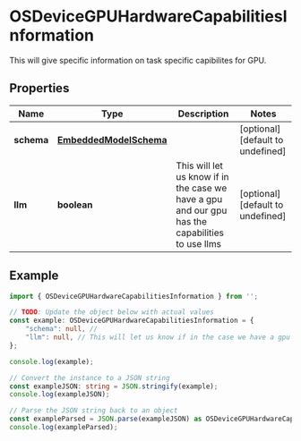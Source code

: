 
# OSDeviceGPUHardwareCapabilitiesInformation

This will give specific information on task specific capibilites for GPU.

## Properties

Name | Type | Description | Notes
------------ | ------------- | ------------- | -------------
**schema** | [**EmbeddedModelSchema**](EmbeddedModelSchema) |  | [optional] [default to undefined]
**llm** | **boolean** | This will let us know if in the case we have a gpu and our gpu has the capabilities to use llms | [optional] [default to undefined]

## Example

```typescript
import { OSDeviceGPUHardwareCapabilitiesInformation } from '';

// TODO: Update the object below with actual values
const example: OSDeviceGPUHardwareCapabilitiesInformation = {
    "schema": null, // 
    "llm": null, // This will let us know if in the case we have a gpu and our gpu has the capabilities to use llms
};

console.log(example);

// Convert the instance to a JSON string
const exampleJSON: string = JSON.stringify(example);
console.log(exampleJSON);

// Parse the JSON string back to an object
const exampleParsed = JSON.parse(exampleJSON) as OSDeviceGPUHardwareCapabilitiesInformation;
console.log(exampleParsed);
```





